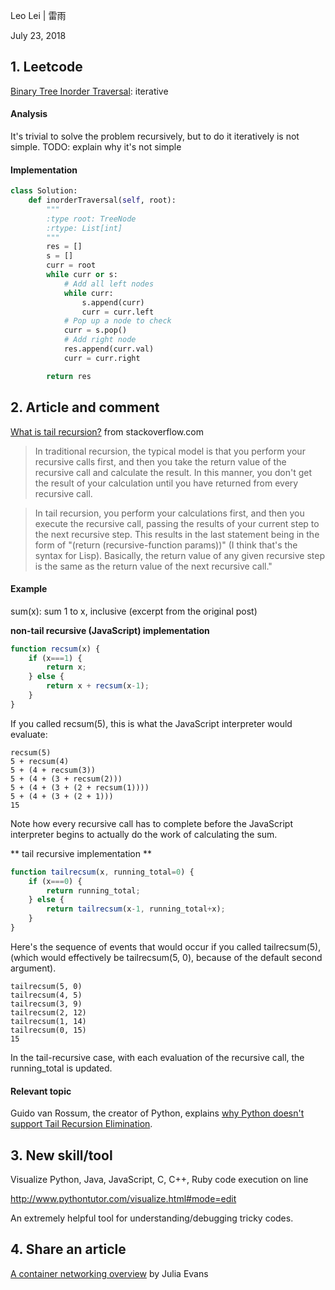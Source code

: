 Leo Lei | 雷雨

July 23, 2018

## 1. Leetcode
 [Binary Tree Inorder Traversal](https://leetcode.com/problems/binary-tree-inorder-traversal/description/): iterative

 #### Analysis
It's trivial to solve the problem recursively, but to do it iteratively is not simple.
TODO: explain why it's not simple

#### Implementation
```Python
class Solution:
    def inorderTraversal(self, root):
        """
        :type root: TreeNode
        :rtype: List[int]
        """
        res = []
        s = []
        curr = root
        while curr or s:
            # Add all left nodes
            while curr:
                s.append(curr)
                curr = curr.left
            # Pop up a node to check
            curr = s.pop()
            # Add right node
            res.append(curr.val)
            curr = curr.right

        return res
```
## 2. Article and comment
[What is tail recursion?](https://stackoverflow.com/questions/33923/what-is-tail-recursion) from stackoverflow.com

> In traditional recursion, the typical model is that you perform your recursive calls first, and then you take the return value of the recursive call and calculate the result. In this manner, you don't get the result of your calculation until you have returned from every recursive call.

> In tail recursion, you perform your calculations first, and then you execute the recursive call, passing the results of your current step to the next recursive step. This results in the last statement being in the form of "(return (recursive-function params))" (I think that's the syntax for Lisp). Basically, the return value of any given recursive step is the same as the return value of the next recursive call."

#### Example

sum(x): sum 1 to x, inclusive (excerpt from the original post)

**non-tail recursive (JavaScript) implementation**

```JavaScript
function recsum(x) {
    if (x===1) {
        return x;
    } else {
        return x + recsum(x-1);
    }
}
```
If you called recsum(5), this is what the JavaScript interpreter would evaluate:
```
recsum(5)
5 + recsum(4)
5 + (4 + recsum(3))
5 + (4 + (3 + recsum(2)))
5 + (4 + (3 + (2 + recsum(1))))
5 + (4 + (3 + (2 + 1)))
15
```
Note how every recursive call has to complete before the JavaScript interpreter begins to actually do the work of calculating the sum.

** tail recursive implementation **
```JavaScript
function tailrecsum(x, running_total=0) {
    if (x===0) {
        return running_total;
    } else {
        return tailrecsum(x-1, running_total+x);
    }
}
```
Here's the sequence of events that would occur if you called tailrecsum(5), (which would effectively be tailrecsum(5, 0), because of the default second argument).
```
tailrecsum(5, 0)
tailrecsum(4, 5)
tailrecsum(3, 9)
tailrecsum(2, 12)
tailrecsum(1, 14)
tailrecsum(0, 15)
15
```
In the tail-recursive case, with each evaluation of the recursive call, the running_total is updated.

#### Relevant topic
Guido van Rossum, the creator of Python, explains [why Python doesn't support Tail Recursion Elimination](http://neopythonic.blogspot.com/2009/04/tail-recursion-elimination.html).

## 3. New skill/tool
Visualize Python, Java, JavaScript, C, C++, Ruby code execution on line

http://www.pythontutor.com/visualize.html#mode=edit

An extremely helpful tool for understanding/debugging tricky codes.

## 4. Share an article
[A container networking overview](https://jvns.ca/blog/2016/12/22/container-networking/) by Julia Evans
